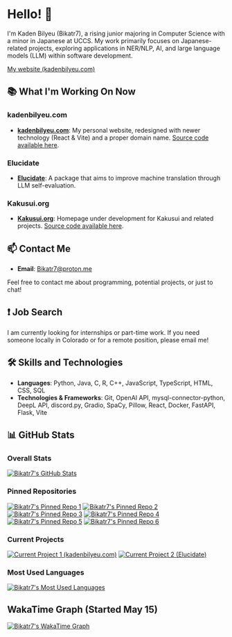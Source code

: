 # Hello! 👋

I'm Kaden Bilyeu (Bikatr7), a rising junior majoring in Computer Science with a minor in Japanese at UCCS. My work primarily focuses on Japanese-related projects, exploring applications in NER/NLP, AI, and large language models (LLM) within software development. 

[My website (kadenbilyeu.com)](https://kadenbilyeu.com)

## 📚 What I'm Working On Now

### **kadenbilyeu.com**
- **[kadenbilyeu.com](https://kadenbilyeu.com)**: My personal website, redesigned with newer technology (React & Vite) and a proper domain name. [Source code available here](https://github.com/Bikatr7/kadenbilyeu.com).

### **Elucidate**
- **[Elucidate](https://github.com/Kakusui/Elucidate)**: A package that aims to improve machine translation through LLM self-evaluation.
  
### **Kakusui.org**
- **[Kakusui.org](https://kakusui.org)**: Homepage under development for Kakusui and related projects. [Source code available here](https://github.com/Kakusui/kakusui.org).

## 📫 Contact Me

- **Email**: [Bikatr7@proton.me](mailto:Bikatr7@proton.me)

Feel free to contact me about programming, potential projects, or just to chat!

## ❗ Job Search

I am currently looking for internships or part-time work. If you need someone locally in Colorado or for a remote position, please email me!

## 🛠️ Skills and Technologies

- **Languages**: Python, Java, C, R, C++, JavaScript, TypeScript, HTML, CSS, SQL
- **Technologies & Frameworks**: Git, OpenAI API, mysql-connector-python, DeepL API, discord.py, Gradio, SpaCy, Pillow, React, Docker, FastAPI, Flask, Vite

## 📊 GitHub Stats

### Overall Stats

[![Bikatr7's GitHub Stats](https://github-readme-stats.vercel.app/api?username=bikatr7&show_icons=true&theme=highcontrast)](https://github.com/bikatr7)

### Pinned Repositories

[![Bikatr7's Pinned Repo 1](https://github-readme-stats.vercel.app/api/pin/?username=bikatr7&repo=kudasai&show_owner=True&theme=highcontrast)](https://github.com/Bikatr7/Kudasai)
[![Bikatr7's Pinned Repo 2](https://github-readme-stats.vercel.app/api/pin/?username=bikatr7&repo=easytl&show_owner=True&theme=highcontrast)](https://github.com/Bikatr7/EasyTL)
[![Bikatr7's Pinned Repo 3](https://github-readme-stats.vercel.app/api/pin/?username=bikatr7&repo=kairyou&show_owner=True&theme=highcontrast)](https://github.com/Bikatr7/Kairyou)
[![Bikatr7's Pinned Repo 4](https://github-readme-stats.vercel.app/api/pin/?username=bikatr7&repo=seisen&show_owner=True&theme=highcontrast)](https://github.com/Bikatr7/Seisen)
[![Bikatr7's Pinned Repo 5](https://github-readme-stats.vercel.app/api/pin/?username=bikatr7&repo=kadenbilyeu.com&show_owner=True&theme=highcontrast)](https://github.com/Bikatr7/kadenbilyeu.com)
[![Bikatr7's Pinned Repo 6](https://github-readme-stats.vercel.app/api/pin/?username=kakusui&repo=kakusui-org&show_owner=True&theme=highcontrast)](https://github.com/Kakusui/kakusui-org)

### Current Projects

[![Current Project 1 (kadenbilyeu.com)](https://github-readme-stats.vercel.app/api/pin/?username=bikatr7&repo=kadenbilyeu.com&show_owner=True&theme=highcontrast)](https://github.com/Bikatr7/kadenbilyeu.com)
[![Current Project 2 (Elucidate)](https://github-readme-stats.vercel.app/api/pin/?username=kakusui&repo=Elucidate&show_owner=True&theme=highcontrast)](https://github.com/Kakusui/Elucidate)

### Most Used Languages

[![Bikatr7's Most Used Languages](https://github-readme-stats.vercel.app/api/top-langs/?username=bikatr7&size_weight=0.25&count_weight=0.5&layout=donut&theme=highcontrast&langs_count=8)](https://github.com/bikatr7)

## WakaTime Graph (Started May 15)

[![Bikatr7's WakaTime Graph](https://github-readme-stats.vercel.app/api/wakatime?username=Bikatr7&theme=highcontrast&layout=compact)](https://wakatime.com/@Bikatr7)

